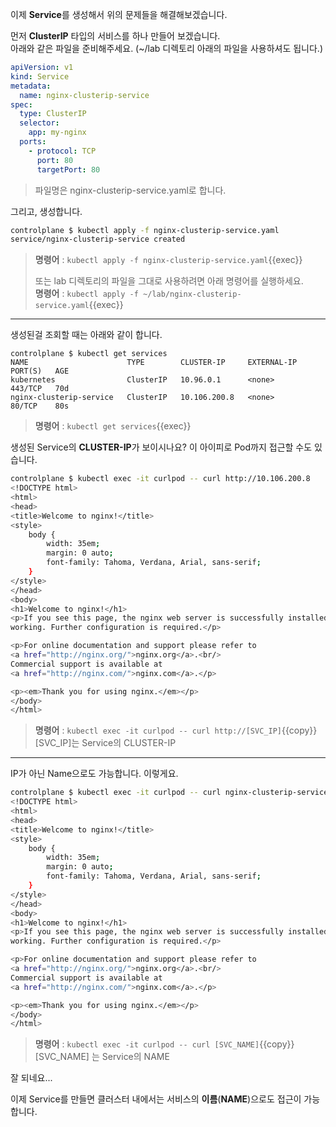 
이제 **Service**를 생성해서 위의 문제들을 해결해보겠습니다.

먼저 **ClusterIP** 타입의 서비스를 하나 만들어 보겠습니다.  
아래와 같은 파일을 준비해주세요. (~/lab 디렉토리 아래의 파일을 사용하셔도 됩니다.)

```yaml
apiVersion: v1
kind: Service
metadata:
  name: nginx-clusterip-service
spec:
  type: ClusterIP
  selector:
    app: my-nginx
  ports:
    - protocol: TCP
      port: 80
      targetPort: 80
```

> 파일명은 nginx-clusterip-service.yaml로 합니다.

그리고, 생성합니다.

```bash
controlplane $ kubectl apply -f nginx-clusterip-service.yaml
service/nginx-clusterip-service created
```

> **명령어** : `kubectl apply -f nginx-clusterip-service.yaml`{{exec}}  
>   
> 또는 lab 디렉토리의 파일을 그대로 사용하려면 아래 명령어를 실행하세요.  
> **명령어** : `kubectl apply -f ~/lab/nginx-clusterip-service.yaml`{{exec}}

---

생성된걸 조회할 때는 아래와 같이 합니다.

```
controlplane $ kubectl get services
NAME                      TYPE        CLUSTER-IP     EXTERNAL-IP   PORT(S)   AGE
kubernetes                ClusterIP   10.96.0.1      <none>        443/TCP   70d
nginx-clusterip-service   ClusterIP   10.106.200.8   <none>        80/TCP    80s
```

> **명령어** : `kubectl get services`{{exec}}  

생성된 Service의 **CLUSTER-IP**가 보이시나요?
이 아이피로 Pod까지 접근할 수도 있습니다.

```bash
controlplane $ kubectl exec -it curlpod -- curl http://10.106.200.8
<!DOCTYPE html>
<html>
<head>
<title>Welcome to nginx!</title>
<style>
    body {
        width: 35em;
        margin: 0 auto;
        font-family: Tahoma, Verdana, Arial, sans-serif;
    }
</style>
</head>
<body>
<h1>Welcome to nginx!</h1>
<p>If you see this page, the nginx web server is successfully installed and
working. Further configuration is required.</p>

<p>For online documentation and support please refer to
<a href="http://nginx.org/">nginx.org</a>.<br/>
Commercial support is available at
<a href="http://nginx.com/">nginx.com</a>.</p>

<p><em>Thank you for using nginx.</em></p>
</body>
</html>
```

> **명령어** : `kubectl exec -it curlpod -- curl http://[SVC_IP]`{{copy}}  
> [SVC_IP]는 Service의 CLUSTER-IP

---

IP가 아닌 Name으로도 가능합니다.
이렇게요.

```bash
controlplane $ kubectl exec -it curlpod -- curl nginx-clusterip-service
<!DOCTYPE html>
<html>
<head>
<title>Welcome to nginx!</title>
<style>
    body {
        width: 35em;
        margin: 0 auto;
        font-family: Tahoma, Verdana, Arial, sans-serif;
    }
</style>
</head>
<body>
<h1>Welcome to nginx!</h1>
<p>If you see this page, the nginx web server is successfully installed and
working. Further configuration is required.</p>

<p>For online documentation and support please refer to
<a href="http://nginx.org/">nginx.org</a>.<br/>
Commercial support is available at
<a href="http://nginx.com/">nginx.com</a>.</p>

<p><em>Thank you for using nginx.</em></p>
</body>
</html>
```

> **명령어** : `kubectl exec -it curlpod -- curl [SVC_NAME]`{{copy}}  
> [SVC_NAME] 는 Service의 NAME

잘 되네요...

이제 Service를 만들면 클러스터 내에서는 서비스의 **이름**(**NAME**)으로도 접근이 가능합니다.